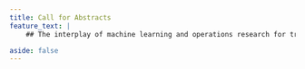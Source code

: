 ```yaml
---
title: Call for Abstracts
feature_text: |
    ## The interplay of machine learning and operations research for transportation and logistics challenges

aside: false
---
```



